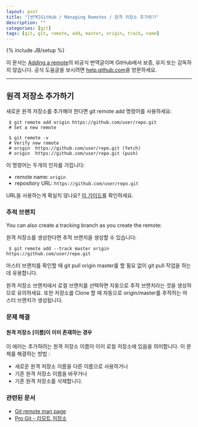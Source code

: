 ```yaml
---
layout: post
title: "[번역]GitHub / Managing Remotes / 원격 저장소 추가하기"
description: ""
categories: [git]
tags: [git, git, remote, add, master, origin, track, name]
---
```

{% include JB/setup %}

이 문서는 [Adding a remote](https://help.github.com/articles/adding-a-remote)의 비공식 번역글이며 GitHub에서 보증, 유지 또는 감독하지 않습니다. 공식 도움글을 보시려면 [help.github.com](https://help.github.com)을 방문하세요.

---

## 원격 저장소 추가하기

새로운 원격 저장소를 추가해야 한다면 git remote add 명령어를 사용하세요:

	 $ git remote add origin https://github.com/user/repo.git
	 # Set a new remote
	 
	 $ git remote -v
	 # Verify new remote
	 # origin  https://github.com/user/repo.git (fetch)
	 # origin  https://github.com/user/repo.git (push)

이 명령어는 두개의 인자를 가집니다:

- remote name: `origin`
- repository URL: `https://github.com/user/repo.git`

URL을 사용하는게 확실치 않나요? [이 가이드](https://help.github.com/articles/which-remote-url-should-i-use)를 확인하세요.

### 추적 브랜치

You can also create a tracking branch as you create the remote:

원격 저장소를 생성한다면 추적 브랜치을 생성할 수 있습니다:

	 $ git remote add --track master origin  https://github.com/user/repo.git

마스터 브랜치를 확인할 때 git pull origin master를 할 필요 없이 git pull 작업을 하는데 유용합니다.

원격 저장소 브랜치에서 로컬 브랜치를 선택하면 자동으로 추적 브랜치라는 것을 생성하므로 유의하세요. 또한 저장소를 Clone 할 때 자동으로 origin/master를 추적하는 마스터 브랜치가 생성됩니다.

### 문제 해결

#### 원격 저장소 \[이름\]이 이미 존재하는 경우

이 에러는 추가하려는 원격 저장소 이름이 이미 로컬 저장소에 있음을 의미합니다. 이 문제를 해결하는 방법 : 

- 새로운 원격 저장소 이름을 다른 이름으로 사용하거나
- 기존 원격 저장소 이름을 바꾸거나
- 기존 원격 저장소를 삭제합니다.

### 관련된 문서

- [Git remote man page](http://git-scm.com/docs/git-remote)
- [Pro Git - 리모트 저장소](http://git-scm.com/book/ko/Git%EC%9D%98-%EA%B8%B0%EC%B4%88-%EB%A6%AC%EB%AA%A8%ED%8A%B8-%EC%A0%80%EC%9E%A5%EC%86%8C)